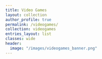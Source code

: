 ```yaml
---
title: Video Games
layout: collection
author_profile: true
permalink: /videogames/
collection: videogames
entries_layout: list
classes: wide
header:
  image: "/images/videogames_banner.png"
---
```

